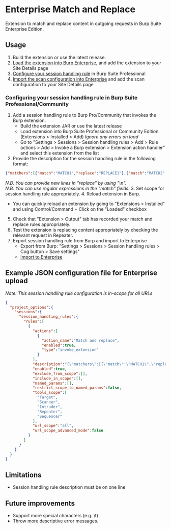 # Enterprise Match and Replace
Extension to match and replace content in outgoing requests in Burp Suite Enterprise Edition.

## Usage
1. Build the extension or use the latest release.
2. [Load the extension into Burp Enterprise](https://portswigger.net/burp/documentation/enterprise/working/scans/extensions), and add the extension to your Site Details page
3. [Configure your session handling rule](#configuring-your-session-handling-rule-in-burp-suite-professionalcommunity) in Burp Suite Professional
4. [Import the scan configuration into Enterprise](https://portswigger.net/burp/documentation/enterprise/working-with-scans/scan-configurations#importing-scan-configurations) and add the scan configuration to your Site Details page

### Configuring your session handling rule in Burp Suite Professional/Community
1. Add a session handling rule to Burp Pro/Community that invokes the Burp extension.
   - Build the extension JAR or use the latest release
   - Load extension into Burp Suite Professional or Community Edition (Extensions > Installed > Add) *Ignore any errors on load*
   - Go to "Settings > Sessions > Session handling rules > Add > Rule actions > Add > Invoke a Burp extension > Extension action handler" and select this extension from the list
3. Provide the description for the session handling rule in the following format:
```json
{"matchers":[{"match":"MATCH1","replace":"REPLACE1"},{"match":"MATCH2","replace":"REPLACE2"},{"match":"MATCH3","replace":"REPLACE3"}]}
```
*N.B. You can provide new lines in "replace" by using "\n".*\
*N.B. You can use regular expressions in the "match" fields.*
3. Set scope for session handling rule appropriately.
4. Reload extension in Burp.
   - You can quickly reload an extension by going to "Extensions > Installed" and using Control/Command + Click on the "Loaded" checkbox
5. Check that "Extension > Output" tab has recorded your match and replace rules appropriately.
6. Test the extension is replacing content appropriately by checking the relevant request in Repeater.
6. Export session handling rule from Burp and import to Enterprise
   - Export from Burp: "Settings > Sessions > Session handling rules > Cog button > Save settings"
   - [Import to Enterprise](https://portswigger.net/burp/documentation/enterprise/working-with-scans/scan-configurations#importing-scan-configurations)

## Example JSON configuration file for Enterprise upload
*Note: This session handling rule configuration is in-scope for all URLs*
```json
{
  "project_options":{
    "sessions":{
      "session_handling_rules":{
        "rules":[
          {
            "actions":[
              {
                "action_name":"Match and replace",
                "enabled":true,
                "type":"invoke_extension"
              }
            ],
            "description":"{\"matchers\":[{\"match\":\"MATCH1\",\"replace\":\"REPLACE1\"},{\"match\":\"MATCH2\",\"replace\":\"REPLACE2\"},{\"match\":\"MATCH3\",\"replace\":\"REPLACE3\"}]}",
            "enabled":true,
            "exclude_from_scope":[],
            "include_in_scope":[],
            "named_params":[],
            "restrict_scope_to_named_params":false,
            "tools_scope":[
              "Target",
              "Scanner",
              "Intruder",
              "Repeater",
              "Sequencer"
            ],
            "url_scope":"all",
            "url_scope_advanced_mode":false
          }
        ]
      }
    }
  }
}
```
## Limitations
- Session handling rule description must be on one line
## Future improvements
- Support more special characters (e.g. \t)
- Throw more descriptive error messages.